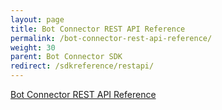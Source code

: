 ```yaml
---
layout: page
title: Bot Connector REST API Reference
permalink: /bot-connector-rest-api-reference/
weight: 30
parent: Bot Connector SDK
redirect: /sdkreference/restapi/
---
```


[Bot Connector REST API Reference](/sdkreference/restapi/)